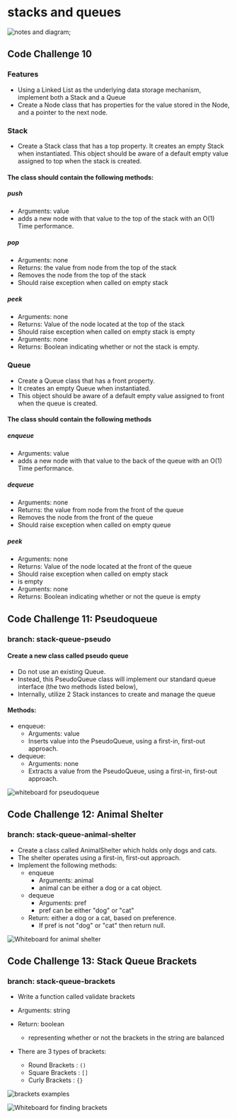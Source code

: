 # stacks and queues

![notes and diagram](./assets/stacksnqueues.png);

## Code Challenge 10

### Features

- Using a Linked List as the underlying data storage mechanism, implement both a Stack and a Queue
- Create a Node class that has properties for the value stored in the Node, and a pointer to the next node.

### Stack

- Create a Stack class that has a top property. It creates an empty Stack when instantiated.
This object should be aware of a default empty value assigned to top when the stack is created.

#### The class should contain the following methods:

##### push

- Arguments: value
- adds a new node with that value to the top of the stack with an O(1) Time performance.

##### pop

- Arguments: none
- Returns: the value from node from the top of the stack
- Removes the node from the top of the stack
- Should raise exception when called on empty stack

##### peek

- Arguments: none
- Returns: Value of the node located at the top of the stack
- Should raise exception when called on empty stack
is empty
- Arguments: none
- Returns: Boolean indicating whether or not the stack is empty.

### Queue

- Create a Queue class that has a front property.
- It creates an empty Queue when instantiated.
- This object should be aware of a default empty value assigned to front when the queue is created.

#### The class should contain the following methods

##### enqueue

- Arguments: value
- adds a new node with that value to the back of the queue with an O(1) Time performance.

##### dequeue

- Arguments: none
- Returns: the value from node from the front of the queue
- Removes the node from the front of the queue
- Should raise exception when called on empty queue

##### peek

- Arguments: none
- Returns: Value of the node located at the front of the queue
- Should raise exception when called on empty stack
- is empty
- Arguments: none
- Returns: Boolean indicating whether or not the queue is empty

## Code Challenge 11: Pseudoqueue

### branch: stack-queue-pseudo

#### Create a new class called pseudo queue

- Do not use an existing Queue.
- Instead, this PseudoQueue class will implement our standard queue interface (the two methods listed below),
- Internally, utilize 2 Stack instances to create and manage the queue

#### Methods:

- enqueue:
  - Arguments: value
  - Inserts value into the PseudoQueue, using a first-in, first-out approach.
- dequeue:
  - Arguments: none
  - Extracts a value from the PseudoQueue, using a first-in, first-out approach.

![whiteboard for pseudoqueue](./assets/pseudoqueue-whiteboard.png)

## Code Challenge 12: Animal Shelter

### branch: stack-queue-animal-shelter

- Create a class called AnimalShelter which holds only dogs and cats.
- The shelter operates using a first-in, first-out approach.
- Implement the following methods:
  - enqueue
    - Arguments: animal
    - animal can be either a dog or a cat object.
  - dequeue
    - Arguments: pref
    - pref can be either "dog" or "cat"
  - Return: either a dog or a cat, based on preference.
    - If pref is not "dog" or "cat" then return null.

![Whiteboard for animal shelter](./assets/Code%20Challenge%2012.png)

## Code Challenge 13: Stack Queue Brackets

### branch: stack-queue-brackets

- Write a function called validate brackets
- Arguments: string
- Return: boolean
  - representing whether or not the brackets in the string are balanced

- There are 3 types of brackets:

  - Round Brackets : `()`
  - Square Brackets : `[]`
  - Curly Brackets : `{}`

![brackets examples](./assets/bracketexample.png)

![Whiteboard for finding brackets](./assets/Code%20Challenge%2013.png)
